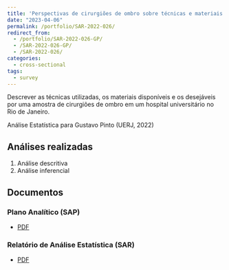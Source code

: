 ```yaml
---
title: 'Perspectivas de cirurgiões de ombro sobre técnicas e materiais disponíveis em um hospital universitário do RJ'
date: "2023-04-06"
permalink: /portfolio/SAR-2022-026/
redirect_from:
  - /portfolio/SAR-2022-026-GP/
  - /SAR-2022-026-GP/
  - /SAR-2022-026/
categories:
  - cross-sectional
tags:
  - survey
---
```


Descrever as técnicas utilizadas, os materiais disponíveis e os desejáveis por uma amostra de cirurgiões de ombro em um hospital universitário no Rio de Janeiro.

Análise Estatística para Gustavo Pinto (UERJ, 2022)
<!-- Relatório técnico para Gustavo Pinto (UERJ, 2022) -->

## Análises realizadas

1. Análise descritiva
1. Análise inferencial

## Documentos

<!-- O cliente solicitou que esta análise seja mantida confidencial até uma futura data, determinada pelo próprio cliente. -->
<!-- Todos os documentos gerados nessa consultoria portanto não foram publicados online e apenas o título e o ano da análise foram incluídas no portfólio do consultor. -->
<!-- Após a data acordada, os documentos serão disponibilizados. -->

<!-- O cliente solicitou que esta análise seja mantida confidencial. -->
<!-- Todos os documentos gerados nessa consultoria portanto não foram publicados online e apenas o título e o ano da análise foram incluídas no portfólio do consultor. -->

### Plano Analítico (SAP)

- [PDF][sap]

### Relatório de Análise Estatística (SAR)

- [PDF][sar]

<!-- ## Análises associadas -->

<!-- Esta análise é parte de um projeto maior e é suportada por outras análises, disponíveis abaixo. -->

<!-- **[assoc_title]** -->

<!-- <[assoc_link]> -->

<!-- --- -->

[sap]: /files/SAP-2022-026-GP-v01.pdf
[sar]: /files/SAR-2022-026-GP-v01.pdf
